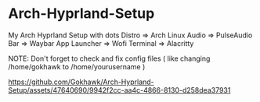 # Arch-Hyprland-Setup
My Arch Hyprland Setup with dots
Distro => Arch Linux
Audio => PulseAudio
Bar => Waybar 
App Launcher => Wofi
Terminal => Alacritty 


NOTE: Don't forget to check and fix config files ( like changing /home/gokhawk to /home/yourusername ) 





https://github.com/Gokhawk/Arch-Hyprland-Setup/assets/47640690/9942f2cc-aa4c-4866-8130-d258dea37931

